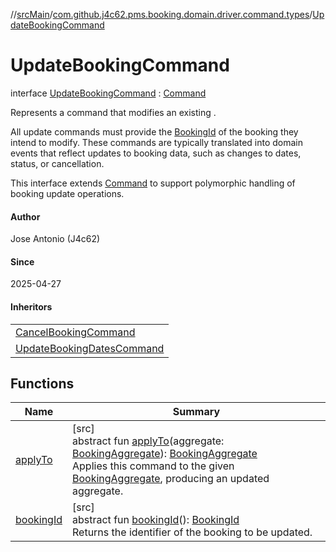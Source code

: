 //[srcMain](../../../index.md)/[com.github.j4c62.pms.booking.domain.driver.command.types](../index.md)/[UpdateBookingCommand](index.md)

# UpdateBookingCommand

interface [UpdateBookingCommand](index.md) : [Command](../../com.github.j4c62.pms.booking.domain.driver.command/-command/index.md)

Represents a command that modifies an existing .

All update commands must provide
the [BookingId](../../com.github.j4c62.pms.booking.domain.aggregate.vo/-booking-id/index.md) of the booking they intend
to modify. These commands are typically translated into domain events that reflect updates to booking data, such as
changes to dates, status, or cancellation.

This interface extends [Command](../../com.github.j4c62.pms.booking.domain.driver.command/-command/index.md) to support
polymorphic handling of booking update operations.

#### Author

Jose Antonio (J4c62)

#### Since

2025-04-27

#### Inheritors

|                                                                        |
|------------------------------------------------------------------------|
| [CancelBookingCommand](../-cancel-booking-command/index.md)            |
| [UpdateBookingDatesCommand](../-update-booking-dates-command/index.md) |

## Functions

| Name                                                                                     | Summary                                                                                                                                                                                                                                                                                                                                                                                                                                                                                                       |
|------------------------------------------------------------------------------------------|---------------------------------------------------------------------------------------------------------------------------------------------------------------------------------------------------------------------------------------------------------------------------------------------------------------------------------------------------------------------------------------------------------------------------------------------------------------------------------------------------------------|
| [applyTo](../../com.github.j4c62.pms.booking.domain.driver.command/-command/apply-to.md) | [src]<br>abstract fun [applyTo](../../com.github.j4c62.pms.booking.domain.driver.command/-command/apply-to.md)(aggregate: [BookingAggregate](../../com.github.j4c62.pms.booking.domain.aggregate/-booking-aggregate/index.md)): [BookingAggregate](../../com.github.j4c62.pms.booking.domain.aggregate/-booking-aggregate/index.md)<br>Applies this command to the given [BookingAggregate](../../com.github.j4c62.pms.booking.domain.aggregate/-booking-aggregate/index.md), producing an updated aggregate. |
| [bookingId](booking-id.md)                                                               | [src]<br>abstract fun [bookingId](booking-id.md)(): [BookingId](../../com.github.j4c62.pms.booking.domain.aggregate.vo/-booking-id/index.md)<br>Returns the identifier of the booking to be updated.                                                                                                                                                                                                                                                                                                          |